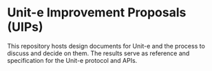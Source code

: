 # Unit-e Improvement Proposals (UIPs)

This repository hosts design documents for Unit-e and the process to discuss and
decide on them. The results serve as reference and specification for the Unit-e
protocol and APIs.
